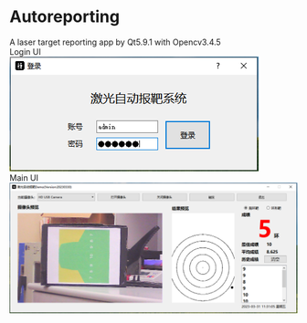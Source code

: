 # Autoreporting
A laser target reporting app by Qt5.9.1 with Opencv3.4.5<br/>
Login UI<br/>
![image1](https://github.com/Y0ngl1n/Autoreporting/blob/main/ui.PNG)<br/>
Main UI<br/>
![image2](https://github.com/Y0ngl1n/Autoreporting/blob/main/ui2.PNG)
